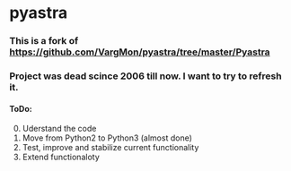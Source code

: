 # pyastra

### This is a fork of https://github.com/VargMon/pyastra/tree/master/Pyastra
### Project was dead scince 2006 till now. I want to try to refresh it.

#### ToDo:
0) Uderstand the code
1) Move from Python2 to Python3  (almost done)
2) Test, improve and stabilize current functionality
3) Extend functionaloty
